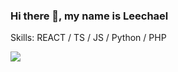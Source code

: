 ### Hi there 👋, my name is Leechael

Skills: REACT / TS / JS / Python / PHP

<picture>
  <source
    srcset="https://github-readme-stats.vercel.app/api?username=leechael&show_icons=true&theme=dark"
    media="(prefers-color-scheme: dark)"
  />
  <source
    srcset="https://github-readme-stats.vercel.app/api?username=leechael&show_icons=true"
    media="(prefers-color-scheme: light), (prefers-color-scheme: no-preference)"
  />
  <img src="https://github-readme-stats.vercel.app/api?username=leechael&show_icons=true" />
</picture>
